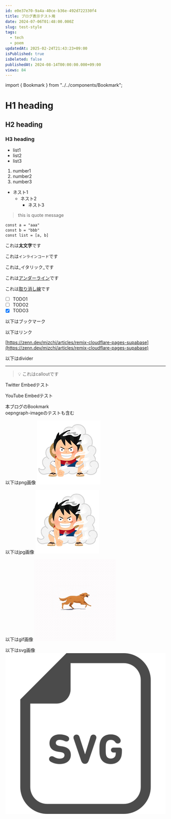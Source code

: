 ```yaml
---
id: e0e37e70-9a4a-40ce-b36e-492d722330f4
title: ブログ表示テスト用
date: 2024-07-06T01:48:00.000Z
slug: test-style
tags:
  - tech
  - poem
updatedAt: 2025-02-24T21:43:23+09:00
isPublished: true
isDeleted: false
publishedAt: 2024-08-14T00:00:00.000+09:00
views: 84
---
```

import { Bookmark } from "../../components/Bookmark";
  
# H1 heading  
  
  
## H2 heading  
  
  
### H3 heading  
  
- list1  
- list2  
- list3  
1. number1  
2. number2  
3. number3  
- ネスト1  
	- ネスト2  
		- ネスト3  
  
> this is quote message  
  
  
```text  
const a = "aaa"  
const b = "bbb"  
const list = [a, b]  
```  
  
  
これは**太文字**です  
  
  
これは`インラインコード`です  
  
  
これは_イタリック_です  
  
  
これは<u>アンダーライン</u>です  
  
  
これは<u>取り消し線</u>です  
  
- [ ] TODO1  
- [ ] TODO2  
- [x] TODO3  
  
以下はブックマーク  
    
<Bookmark href="https://zenn.dev/mizchi/articles/remix-cloudflare-pages-supabase"/>
  
以下はリンク
  
[https://zenn.dev/mizchi/articles/remix-cloudflare-pages-supabase](https://zenn.dev/mizchi/articles/remix-cloudflare-pages-supabase)  
  
  
以下はdivider  
  
---  
  
> 💡 これはcalloutです  
  
Twitter Embedテスト  
  
<TweetEmbed url="https://twitter.com/elonmusk/status/1834213015857889706" />
  
  
YouTube Embedテスト  
  
<YouTubeEmbed url="https://www.youtube.com/watch?v=CmDv7ww6ikU" />  
  
本ブログのBookmark  
oepngraph-imageのテストも含む  
  
  
<Bookmark href="https://sokes-nook.net/blog/next-web-push" siteUrl="https://sokes-nook.net" />

  

以下はpng画像
![alt text](images/test-style/onepiece01_luffy.png)

以下はjpg画像
![alt text](images/test-style/onepiece01_luffy.jpg)

以下はgif画像
![alt text](images/test-style/dog-7011_256.gif)

以下はsvg画像
![alt text](images/test-style/SVGアイコン.svg)